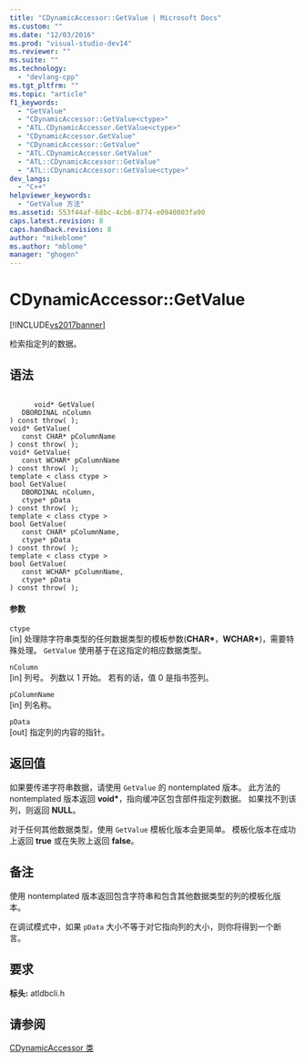 ```yaml
---
title: "CDynamicAccessor::GetValue | Microsoft Docs"
ms.custom: ""
ms.date: "12/03/2016"
ms.prod: "visual-studio-dev14"
ms.reviewer: ""
ms.suite: ""
ms.technology: 
  - "devlang-cpp"
ms.tgt_pltfrm: ""
ms.topic: "article"
f1_keywords: 
  - "GetValue"
  - "CDynamicAccessor::GetValue<ctype>"
  - "ATL.CDynamicAccessor.GetValue<ctype>"
  - "CDynamicAccessor.GetValue"
  - "CDynamicAccessor::GetValue"
  - "ATL.CDynamicAccessor.GetValue"
  - "ATL::CDynamicAccessor::GetValue"
  - "ATL::CDynamicAccessor::GetValue<ctype>"
dev_langs: 
  - "C++"
helpviewer_keywords: 
  - "GetValue 方法"
ms.assetid: 553f44af-68bc-4cb6-8774-e0940003fa90
caps.latest.revision: 8
caps.handback.revision: 8
author: "mikeblome"
ms.author: "mblome"
manager: "ghogen"
---
```

# CDynamicAccessor::GetValue
[!INCLUDE[vs2017banner](../../assembler/inline/includes/vs2017banner.md)]

检索指定列的数据。  
  
## 语法  
  
```  
  
      void* GetValue(   
   DBORDINAL nColumn    
) const throw( );  
void* GetValue(  
   const CHAR* pColumnName   
) const throw( );  
void* GetValue(  
   const WCHAR* pColumnName   
) const throw( );  
template < class ctype >  
bool GetValue(  
   DBORDINAL nColumn,  
   ctype* pData   
) const throw( );  
template < class ctype >  
bool GetValue(  
   const CHAR* pColumnName,  
   ctype* pData   
) const throw( );  
template < class ctype >  
bool GetValue(  
   const WCHAR* pColumnName,  
   ctype* pData   
) const throw( );  
```  
  
#### 参数  
 `ctype`  
 \[in\] 处理除字符串类型的任何数据类型的模板参数\(**CHAR\***，**WCHAR\***\)，需要特殊处理。  `GetValue` 使用基于在这指定的相应数据类型。  
  
 `nColumn`  
 \[in\] 列号。  列数以 1 开始。  若有的话，值 0 是指书签列。  
  
 `pColumnName`  
 \[in\] 列名称。  
  
 `pData`  
 \[out\] 指定列的内容的指针。  
  
## 返回值  
 如果要传递字符串数据，请使用 `GetValue` 的 nontemplated 版本。  此方法的 nontemplated 版本返回 **void\***，指向缓冲区包含部件指定列数据。  如果找不到该列，则返回 **NULL**。  
  
 对于任何其他数据类型，使用 `GetValue` 模板化版本会更简单。  模板化版本在成功上返回 **true** 或在失败上返回 **false**。  
  
## 备注  
 使用 nontemplated 版本返回包含字符串和包含其他数据类型的列的模板化版本。  
  
 在调试模式中，如果 `pData` 大小不等于对它指向列的大小，则你将得到一个断言。  
  
## 要求  
 **标头:** atldbcli.h  
  
## 请参阅  
 [CDynamicAccessor 类](../../data/oledb/cdynamicaccessor-class.md)